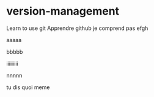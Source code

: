 # version-management
Learn to use git
Apprendre github
je comprend pas
efgh

aaaaa

bbbbb


iiiiiiiii


nnnnn

tu dis quoi meme